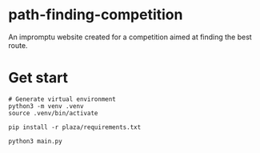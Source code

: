 # path-finding-competition
An impromptu website created for a competition aimed at finding the best route.

# Get start
```
# Generate virtual environment
python3 -m venv .venv
source .venv/bin/activate

pip install -r plaza/requirements.txt

python3 main.py
```
